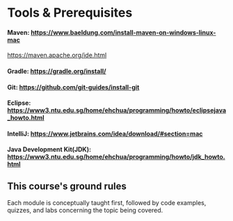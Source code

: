 # Tools & Prerequisites 

#### Maven: https://www.baeldung.com/install-maven-on-windows-linux-mac
https://maven.apache.org/ide.html

#### Gradle: https://gradle.org/install/

#### Git: https://github.com/git-guides/install-git

#### Eclipse: https://www3.ntu.edu.sg/home/ehchua/programming/howto/eclipsejava_howto.html

#### IntelliJ: https://www.jetbrains.com/idea/download/#section=mac

#### Java Development Kit(JDK): https://www3.ntu.edu.sg/home/ehchua/programming/howto/jdk_howto.html

## This course's ground rules

Each module is conceptually taught first, followed by code examples, quizzes, and labs concerning the topic being covered.